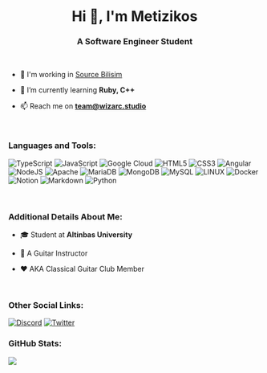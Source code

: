 <h1 align="center">Hi 👋, I'm Metizikos</h1>
<h3 align="center">A Software Engineer Student</h3>

<br/>

- 💼 I'm working in [Source Bilisim](https://sourcebilisim.com)

- 🌱 I’m currently learning **Ruby, C++**

- 📫 Reach me on **team@wizarc.studio**

<br/>

### Languages and Tools:
![TypeScript](https://img.shields.io/badge/typescript-%23007ACC.svg?style=for-the-badge&logo=typescript&logoColor=white) ![JavaScript](https://img.shields.io/badge/javascript-%23323330.svg?style=for-the-badge&logo=javascript&logoColor=%23F7DF1E) ![Google Cloud](https://img.shields.io/badge/Google%20Cloud-%234285F4.svg?style=for-the-badge&logo=google-cloud&logoColor=white) ![HTML5](https://img.shields.io/badge/html5-%23E34F26.svg?style=for-the-badge&logo=html5&logoColor=white) ![CSS3](https://img.shields.io/badge/css3-%231572B6.svg?style=for-the-badge&logo=css3&logoColor=white) ![Angular](https://img.shields.io/badge/angular-%23DD0031.svg?style=for-the-badge&logo=angular&logoColor=white) ![NodeJS](https://img.shields.io/badge/node.js-6DA55F?style=for-the-badge&logo=node.js&logoColor=white) ![Apache](https://img.shields.io/badge/apache-%23D42029.svg?style=for-the-badge&logo=apache&logoColor=white) ![MariaDB](https://img.shields.io/badge/MariaDB-003545?style=for-the-badge&logo=mariadb&logoColor=white) ![MongoDB](https://img.shields.io/badge/MongoDB-%234ea94b.svg?style=for-the-badge&logo=mongodb&logoColor=white) ![MySQL](https://img.shields.io/badge/mysql-%2300f.svg?style=for-the-badge&logo=mysql&logoColor=white) ![LINUX](https://img.shields.io/badge/Linux-FCC624?style=for-the-badge&logo=linux&logoColor=black) ![Docker](https://img.shields.io/badge/docker-%230db7ed.svg?style=for-the-badge&logo=docker&logoColor=white) ![Notion](https://img.shields.io/badge/Notion-%23000000.svg?style=for-the-badge&logo=notion&logoColor=white) ![Markdown](https://img.shields.io/badge/markdown-%23000000.svg?style=for-the-badge&logo=markdown&logoColor=white) ![Python](https://img.shields.io/badge/python-3670A0?style=for-the-badge&logo=python&logoColor=ffdd54)

<br/>

### Additional Details About Me:

- 🎓 Student at **Altinbas University** 

- 🎵 A Guitar Instructor 

- ❤️ AKA Classical Guitar Club Member

<br/>

### Other Social Links:
[![Discord](https://img.shields.io/badge/Discord-%237289DA.svg?logo=discord&logoColor=white)](https://discord.gg/2MH5dUXmyc)  [![Twitter](https://img.shields.io/badge/Twitter-%231DA1F2.svg?logo=Twitter&logoColor=white)](https://twitter.com/metizikoss) 

### GitHub Stats:

<a href="https://metizikos.me   ">
<img align="center" src="https://github-readme-stats-git-masterrstaa-rickstaa.vercel.app/api?username=metizikos&count_private=true&show_icons=true&theme=github_dark" />
</a>


